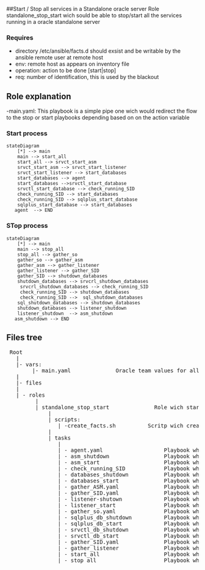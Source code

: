 ##Start / Stop all services in a Standalone oracle server 
 Role  standalone_stop_start wich sould be able to stop/start all the services running in a oracle standalone server

### Requires
 - directory /etc/ansible/facts.d should exsist and be writable by the ansible remote user  at remote host 
 - env:     remote host as appears on inventory file 
 - operation:  action to be done [start|stop]
 - req:     number of identification, this is used by the blackout 
##  Role explanation
-main.yaml:  This playbook is a simple pipe one wich would redirect the flow to the stop or start playbooks depending based on  on the action variable 
### Start  process 


```mermaid
stateDiagram
	[*] --> main
	main --> start_all
    start_all --> srvct_start_asm
	srvct_start_asm --> srvct_start_listener
    srvct_start_listener --> start_databases
	start_databases --> agent
    start_databases -->srvctl_start_database
    srvctl_start_database --> check_running_SID
    check_running_SID --> start_databases
    check_running_SID --> sqlplus_start_database
    sqlplus_start_database --> start_databases
   agent  --> END
```   

### STop process  

```mermaid
stateDiagram
	[*] --> main
	main --> stop_all
    stop_all --> gather_so
 	gather_so --> gather_asm
    gather_asm --> gather_listener
 	gather_listener --> gather_SID
    gather_SID --> shutdown_databases 
    shutdown_databases --> srvcrl_shutdown_databases
     srvcrl_shutdown_databases --> check_running_SID
     check_running_SID --> shutdown_databases
     check_running_SID -->  sql_shutdown_databases
    sql_shutdown_databases --> shutdown_databases
    shutdown_databases --> listener_shutdown
    listener_shutdown  --> asm_shutdown
   asm_shutdown --> END     
```

 ## Files tree
<pre>
 Root
   |
   |- vars:
        |- main.yaml              Oracle team values for all configurations
   |
   |- files
   |
   | - roles
         |
         | standalone_stop_start              Role wich starts/stop all services on a alone oracle database server 
             |
             | scripts:
                | -create_facts.sh          Scritp wich creates the local facts related to running oracle services
             |
             | tasks   
                |
                | - agent.yaml                   Playbook which manages the OEM agent
                | - asm_shutdown                 Playbook which shutdowns the asm
                | - asm_start                    Playbook which starts the start
                | - check_running_SID            Playbook which checks if database is alive 
                | - databases_shutdown           Playbook which stops all databases running at the server 
                | - databases_start              Playbook which starts all active databases at teh server 
                | - gather_ASM.yaml              Playbook which gathers ASM info
                | - gather_SID.yaml              Playbook which gathers database info
                | - listener-shutown             Playbook which stops all the listeners at the server 
                | - listener_start               Playbook which starts all the active listeners 
                | - gather_so.yaml               Playbook which registers the Operating System info 
                | - sqlplus_db_shutdown          Playbook which stops one database trouhth  sqlplus command
                | - sqlplus_db_start             Playbook which stops one database trouhth  sqlplus command
                | - srvctl_db_shutdown           Playbook which stops one database trouhth  srvctl command
                | - srvctl_db_start              Playbook which stops one database trouhth  sqlplus command              
                | - gather_SID.yaml              Playbook which gathers database info
                | - gather_listener              Playbook which gathers listener info
                | - start_all                    Playbook which executes the start
                | - stop_all                     Playbook which executes the stop
</pre>
